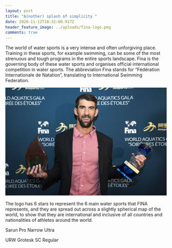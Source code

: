 ```yaml
---
layout: post
title: "A(nother) splash of simplicity "
date: 2020-11-12T18:32:00.917Z
header_feature_image: ../uploads/fina-logo.png
comments: true
---
```

The world of water sports is a very intense and often unforgiving place. Training in these sports, for example swimming, can be some of the most strenuous and tough programs in the entire sports landscape. Fina is the governing body of these water sports and organises official international competition in water sports. The abbreviation Fina stands for “Fédération Internationale de Natation”, translating to International Swimming Federation. 

![](../uploads/phelps-fina.jpg)

The logo has 6 stars to represent the 6 main water sports that FINA represents, and they are spread out across a slightly spherical map of the world, to show that they are international and inclusive of all countries and nationalities of athletes around the world.



 Sarun Pro Narrow Ultra

URW Grotesk SC Regular